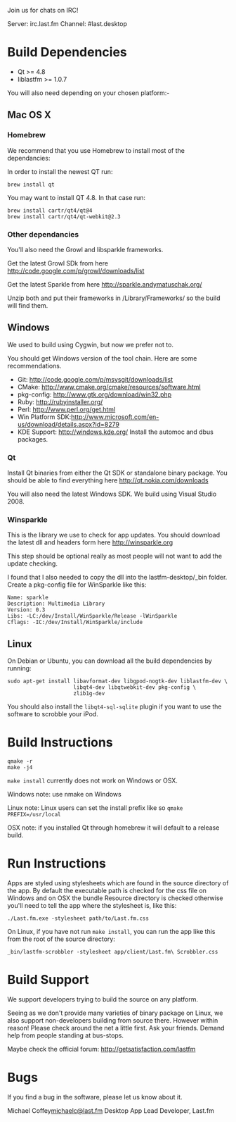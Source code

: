 Join us for chats on IRC!

Server: irc.last.fm
Channel: #last.desktop

# Build Dependencies

* Qt >= 4.8
* liblastfm >= 1.0.7

You will also need depending on your chosen platform:-

## Mac OS X

### Homebrew

We recommend that you use Homebrew to install most of the dependancies:

In order to install the newest QT run:

```
brew install qt
```

You may want to install QT 4.8. In that case run:

```
brew install cartr/qt4/qt@4
brew install cartr/qt4/qt-webkit@2.3
```

### Other dependancies

You'll also need the Growl and libsparkle frameworks.

Get the latest Growl SDk from here http://code.google.com/p/growl/downloads/list

Get the latest Sparkle from here http://sparkle.andymatuschak.org/

Unzip both and put their frameworks in /Library/Frameworks/ so the build will find them.

## Windows

We used to build using Cygwin, but now we prefer not to.

You should get Windows version of the tool chain. Here are some recommendations.

- Git: http://code.google.com/p/msysgit/downloads/list
- CMake: http://www.cmake.org/cmake/resources/software.html
- pkg-config: http://www.gtk.org/download/win32.php
- Ruby: http://rubyinstaller.org/
- Perl: http://www.perl.org/get.html
- Win Platform SDK:http://www.microsoft.com/en-us/download/details.aspx?id=8279
- KDE Support: http://windows.kde.org/ Install the automoc and dbus packages.

### Qt

Install Qt binaries from either the Qt SDK or standalone binary package. You should be able to find everything here http://qt.nokia.com/downloads

You will also need the latest Windows SDK. We build using Visual Studio 2008.

### Winsparkle

This is the library we use to check for app updates. You should download the latest dll and headers form here http://winsparkle.org

This step should be optional really as most people will not want to add the update checking.

I found that I also needed to copy the dll into the lastfm-desktop/_bin folder. Create a pkg-config file for WinSparkle like this:

    Name: sparkle
    Description: Multimedia Library
    Version: 0.3
    Libs: -LC:/dev/Install/WinSparkle/Release -lWinSparkle
    Cflags: -IC:/dev/Install/WinSparkle/include

## Linux

On Debian or Ubuntu, you can download all the build dependencies by running:

    sudo apt-get install libavformat-dev libgpod-nogtk-dev liblastfm-dev \
                         libqt4-dev libqtwebkit-dev pkg-config \
                         zlib1g-dev

You should also install the `libqt4-sql-sqlite` plugin if you want to use the
software to scrobble your iPod.

# Build Instructions

    qmake -r
    make -j4
    
`make install` currently does not work on Windows or OSX.

Windows note: use nmake on Windows

Linux note: Linux users can set the install prefix like so `qmake PREFIX=/usr/local`

OSX note: if you installed Qt through homebrew it will default to a release build.

# Run Instructions

Apps are styled using stylesheets which are found in the source directory
of the app. By default the executable path is checked for the css file on
Windows and on OSX the bundle Resource directory is checked otherwise you'll
need to tell the app where the stylesheet is, like this: 

    ./Last.fm.exe -stylesheet path/to/Last.fm.css
    
On Linux, if you have not run `make install`, you can run the app like this
from the root of the source directory:

    _bin/lastfm-scrobbler -stylesheet app/client/Last.fm\ Scrobbler.css

# Build Support

We support developers trying to build the source on any platform. 

Seeing as we don't provide many varieties of binary package on Linux, we also
support non-developers building from source there. However within reason!
Please check around the net a little first. Ask your friends. Demand help
from people standing at bus-stops.

Maybe check the official forum: http://getsatisfaction.com/lastfm

# Bugs

If you find a bug in the software, please let us know about it.

Michael Coffey<michaelc@last.fm>
Desktop App Lead Developer, Last.fm
